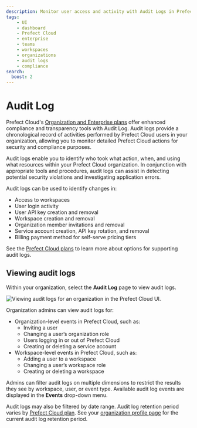 ```yaml
---
description: Monitor user access and activity with Audit Logs in Prefect Cloud.
tags:
    - UI
    - dashboard
    - Prefect Cloud
    - enterprise
    - teams
    - workspaces
    - organizations
    - audit logs
    - compliance
search:
  boost: 2
---
```


# Audit Log <span class="badge cloud"></span> <span class="badge orgs"></span> <span class="badge enterprise"></span>

Prefect Cloud's [Organization and Enterprise plans](https://www.prefect.io/pricing) offer enhanced compliance and transparency tools with Audit Log.
Audit logs provide a chronological record of activities performed by Prefect Cloud users in your organization, allowing you to monitor detailed Prefect Cloud actions for security and compliance purposes.

Audit logs enable you to identify who took what action, when, and using what resources within your Prefect Cloud organization.
In conjunction with appropriate tools and procedures, audit logs can assist in detecting potential security violations and investigating application errors.  

Audit logs can be used to identify changes in:

- Access to workspaces
- User login activity
- User API key creation and removal
- Workspace creation and removal
- Organization member invitations and removal
- Service account creation, API key rotation, and removal
- Billing payment method for self-serve pricing tiers

See the [Prefect Cloud plans](https://www.prefect.io/pricing) to learn more about options for supporting audit logs.

## Viewing audit logs

Within your organization, select the **Audit Log** page to view audit logs.

![Viewing audit logs for an organization in the Prefect Cloud UI.](/img/ui/audit-log.png)

Organization admins can view audit logs for:

- Organization-level events in Prefect Cloud, such as:
  - Inviting a user
  - Changing a user’s organization role
  - Users logging in or out of Prefect Cloud
  - Creating or deleting a service account
- Workspace-level events in Prefect Cloud, such as:
  - Adding a user to a workspace
  - Changing a user’s workspace role
  - Creating or deleting a workspace

Admins can filter audit logs on multiple dimensions to restrict the results they see by workspace, user, or event type.
Available audit log events are displayed in the **Events** drop-down menu.

Audit logs may also be filtered by date range. Audit log retention period varies by [Prefect Cloud plan](https://www.prefect.io/pricing).
See your [organization profile page](/cloud/organizations/) for the current audit log retention period.
